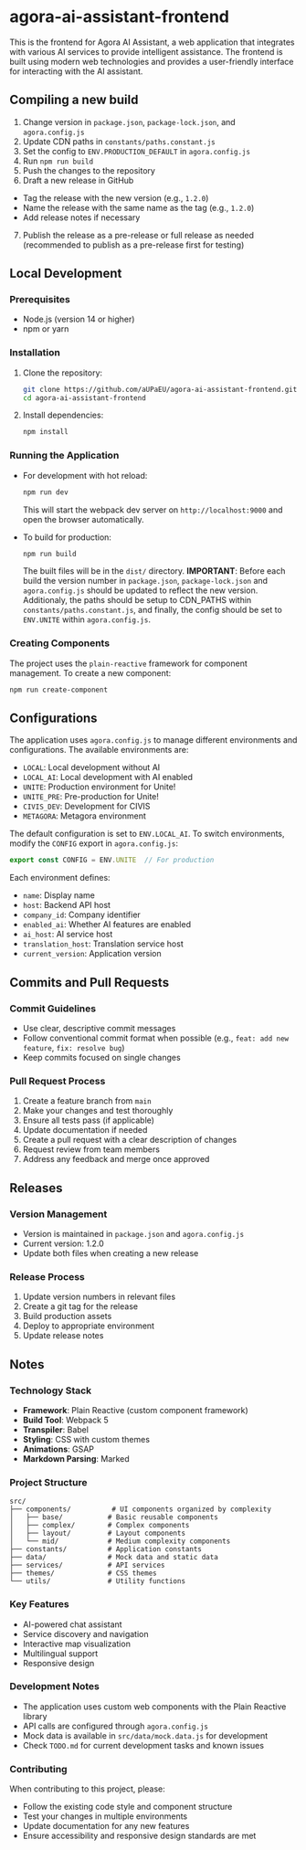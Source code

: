 # agora-ai-assistant-frontend
This is the frontend for Agora AI Assistant, a web application that integrates with various AI services to provide intelligent assistance. The frontend is built using modern web technologies and provides a user-friendly interface for interacting with the AI assistant.

## Compiling a new build
1. Change version in `package.json`, `package-lock.json`, and `agora.config.js`
2. Update CDN paths in `constants/paths.constant.js`
3. Set the config to `ENV.PRODUCTION_DEFAULT` in `agora.config.js`
4. Run `npm run build`
5. Push the changes to the repository
6. Draft a new release in GitHub
  - Tag the release with the new version (e.g., `1.2.0`)
  - Name the release with the same name as the tag (e.g., `1.2.0`)
  - Add release notes if necessary
7. Publish the release as a pre-release or full release as needed (recommended to publish as a pre-release first for testing) 

## Local Development

### Prerequisites
- Node.js (version 14 or higher)
- npm or yarn

### Installation
1. Clone the repository:
   ```bash
   git clone https://github.com/aUPaEU/agora-ai-assistant-frontend.git
   cd agora-ai-assistant-frontend
   ```

2. Install dependencies:
   ```bash
   npm install
   ```

### Running the Application
- For development with hot reload:
  ```bash
  npm run dev
  ```
  This will start the webpack dev server on `http://localhost:9000` and open the browser automatically.

- To build for production:
  ```bash
  npm run build
  ```
  The built files will be in the `dist/` directory.
  **IMPORTANT**: Before each build the version number in `package.json`, `package-lock.json` and `agora.config.js` should be updated to reflect the new version. Additionaly, the paths should be setup to CDN_PATHS within `constants/paths.constant.js`, and finally, the config should be set to `ENV.UNITE` within `agora.config.js`.

### Creating Components
The project uses the `plain-reactive` framework for component management. To create a new component:
```bash
npm run create-component
```

## Configurations

The application uses `agora.config.js` to manage different environments and configurations. The available environments are:

- `LOCAL`: Local development without AI
- `LOCAL_AI`: Local development with AI enabled
- `UNITE`: Production environment for Unite!
- `UNITE_PRE`: Pre-production for Unite!
- `CIVIS_DEV`: Development for CIVIS
- `METAGORA`: Metagora environment

The default configuration is set to `ENV.LOCAL_AI`. To switch environments, modify the `CONFIG` export in `agora.config.js`:

```javascript
export const CONFIG = ENV.UNITE  // For production
```

Each environment defines:
- `name`: Display name
- `host`: Backend API host
- `company_id`: Company identifier
- `enabled_ai`: Whether AI features are enabled
- `ai_host`: AI service host
- `translation_host`: Translation service host
- `current_version`: Application version

## Commits and Pull Requests

### Commit Guidelines
- Use clear, descriptive commit messages
- Follow conventional commit format when possible (e.g., `feat: add new feature`, `fix: resolve bug`)
- Keep commits focused on single changes

### Pull Request Process
1. Create a feature branch from `main`
2. Make your changes and test thoroughly
3. Ensure all tests pass (if applicable)
4. Update documentation if needed
5. Create a pull request with a clear description of changes
6. Request review from team members
7. Address any feedback and merge once approved

## Releases

### Version Management
- Version is maintained in `package.json` and `agora.config.js`
- Current version: 1.2.0
- Update both files when creating a new release

### Release Process
1. Update version numbers in relevant files
2. Create a git tag for the release
3. Build production assets
4. Deploy to appropriate environment
5. Update release notes

## Notes

### Technology Stack
- **Framework**: Plain Reactive (custom component framework)
- **Build Tool**: Webpack 5
- **Transpiler**: Babel
- **Styling**: CSS with custom themes
- **Animations**: GSAP
- **Markdown Parsing**: Marked

### Project Structure
```
src/
├── components/          # UI components organized by complexity
│   ├── base/           # Basic reusable components
│   ├── complex/        # Complex components
│   ├── layout/         # Layout components
│   └── mid/            # Medium complexity components
├── constants/          # Application constants
├── data/               # Mock data and static data
├── services/           # API services
├── themes/             # CSS themes
└── utils/              # Utility functions
```

### Key Features
- AI-powered chat assistant
- Service discovery and navigation
- Interactive map visualization
- Multilingual support
- Responsive design

### Development Notes
- The application uses custom web components with the Plain Reactive library
- API calls are configured through `agora.config.js`
- Mock data is available in `src/data/mock.data.js` for development
- Check `TODO.md` for current development tasks and known issues

### Contributing
When contributing to this project, please:
- Follow the existing code style and component structure
- Test your changes in multiple environments
- Update documentation for any new features
- Ensure accessibility and responsive design standards are met